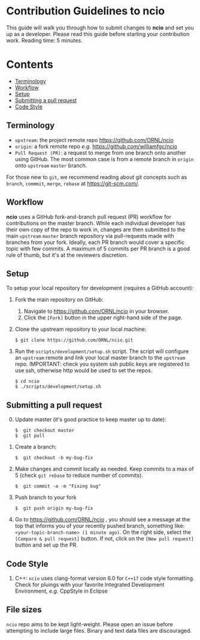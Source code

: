 # Contribution Guidelines to ncio

This guide will walk you through how to submit changes to **ncio** and set you up as a developer. Please read this guide before starting your contribution work.
Reading time: 5 minutes.

 
Contents
========

* [Terminology](#terminology)
* [Workflow](#workflow)
* [Setup](#setup)
* [Submitting a pull request](#submitting-a-pull-request)
* [Code Style](#code-style)
         

## Terminology
- `upstream`: the project remote repo https://github.com/ORNL/ncio
- `origin`: a fork remote repo _e.g._ https://github.com/williamfgc/ncio
- `Pull Request (PR)`: a request to merge from one branch onto another using GitHub. The most common case is from a remote branch in `origin` onto `upstream` `master` branch.

For those new to `git`, we recommend reading about git concepts such as `branch`, `commmit`, `merge`, `rebase` at https://git-scm.com/. 

## Workflow
**ncio** uses a GitHub fork-and-branch pull request (PR) workflow for contributions on the master branch. While each individual developer has their own copy of the repo to work in, changes are then submitted to the main `upstream` `master` branch repository via pull-requests made with branches from your fork. Ideally, each PR branch would cover a specific topic with few commits. A maximum of 5 commits per PR branch is a good rule of thumb, but it's at the reviewers discretion.

## Setup
To setup your local repository for development (requires a GitHub account):

1. Fork the main repository on GitHub:
    1. Navigate to https://github.com/ORNL/ncio in your browser.
    2. Click the `[Fork]` button in the upper right-hand side of the page.
  
2. Clone the upstream repository to your local machine:
  
    ```
    $ git clone https://github.com/ORNL/ncio.git
    ```
    
3. Run the `scripts/development/setup.sh` script.  The script will configure an `upstream` remote and link your local master branch to the `upstream` repo. IMPORTANT: check you system ssh public keys are registered to use ssh, otherwise http would be used to set the repos.
    
    ```
    $ cd ncio
    $ ./scripts/development/setup.sh
    ```
    
## Submitting a pull request

0. Update master (it's good practice to keep master up to date):
    
    ```
    $  git checkout master
    $  git pull   
    ```

1. Create a branch:
    
    ```
    $  git checkout -b my-bug-fix
    ```
  
2. Make changes and commit locally as needed. Keep commits to a max of 5 (check `git rebase` to reduce number of commits).

    ```
    $  git commit -a -m "Fixing bug" 
    ```
  
3. Push branch to your fork

    ```
    $  git push origin my-bug-fix
    ```
    
4. Go to https://github.com/ORNL/ncio , you should see a message at the top that informs you of your recently pushed branch, something like: `<your-topic-branch-name> (1 minute ago)`.  On the right side, select the `[Compare & pull request]` button. If not, click on the `[New pull request]` button and set up the PR.

## Code Style
1. C++: `ncio` uses clang-format version 6.0 for `C++17` code style formatting. Check for pluings with your favorite Integrated Development Environment, *e.g.* CppStyle in Eclipse

## File sizes
`ncio` repo aims to be kept light-weight. Please open an issue before attempting to include large files. Binary and text data files are discouraged.
